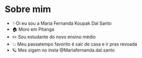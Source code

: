 # Sobre mim
- ✨Oi eu sou a Maria Fernanda Koupak Dal Santo
- :house: Moro em Pitanga 
- ✏️ Sou estudante do novo ensino médio
- 💥 Meu passatempo favorito é sair de casa e ir pras revoada 
- 🪐   Mes sigam no insta @Mariafernanda.dal.santo

<!---
Ferdocinho/Ferdocinho is a ✨ special ✨ repository because its `README.md` (this file) appears on your GitHub profile.
You can click the Preview link to take a look at your changes.
--->

